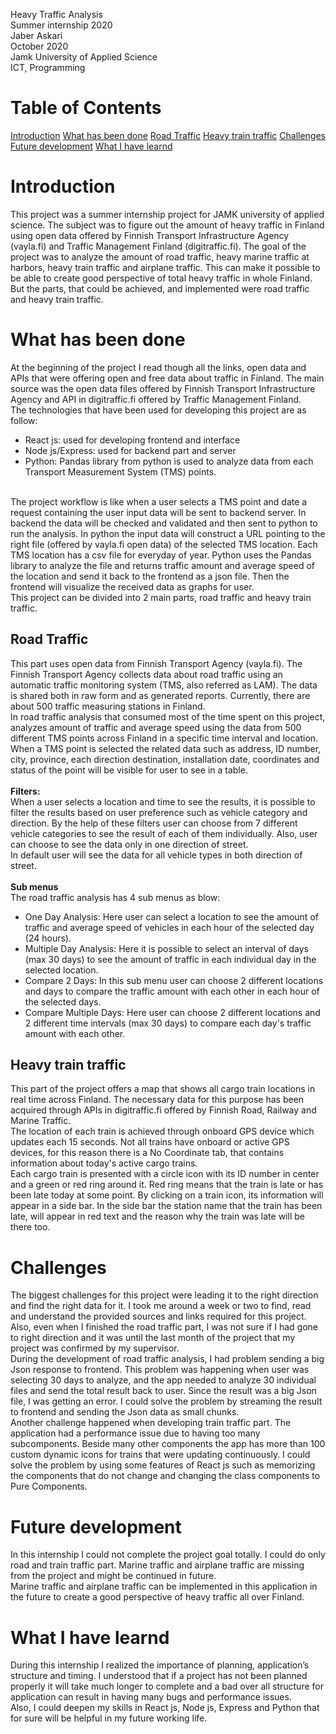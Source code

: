 Heavy Traffic Analysis<br/>
Summer internship 2020<br/>
Jaber Askari<br/>
October 2020<br/>
Jamk University of Applied Science<br/>
ICT, Programming<br/>

# Table of Contents
[Introduction](https://github.com/JaberAskari/TrafficAnalysis#introduction)
[What has been done](https://github.com/JaberAskari/TrafficAnalysis#what-has-been-done)
[Road Traffic](https://github.com/JaberAskari/TrafficAnalysis#road-traffic)
[Heavy train traffic](https://github.com/JaberAskari/TrafficAnalysis#heavy-train-traffic)
[Challenges](https://github.com/JaberAskari/TrafficAnalysis#challenges)
[Future development](https://github.com/JaberAskari/TrafficAnalysis#future-development)
[What I have learnd](https://github.com/JaberAskari/TrafficAnalysis#future-development#what-i-have-learnd)

# Introduction

This project was a summer internship project for JAMK university of applied science. The subject was to figure out the amount of heavy traffic in Finland using open data offered by Finnish Transport Infrastructure Agency (vayla.fi) and Traffic Management Finland (digitraffic.fi).
The goal of the project was to analyze the amount of road traffic, heavy marine traffic at harbors, heavy train traffic and airplane traffic. This can make it possible to be able to create good perspective of total heavy traffic in whole Finland. But the parts, that could be achieved, and implemented were road traffic and heavy train traffic.

# What has been done

At the beginning of the project I read though all the links, open data and APIs that were offering open and free data about traffic in Finland. The main source was the open data files offered by Finnish Transport Infrastructure Agency and API in digitraffic.fi offered by Traffic Management Finland.<br/>
The technologies that have been used for developing this project are as follow:<br/>

- React js: used for developing frontend and interface
- Node js/Express: used for backend part and server
- Python: Pandas library from python is used to analyze data from each Transport Measurement System (TMS) points. 
<br/>
The project workflow is like when a user selects a TMS point and date a request containing the user input data will be sent to backend server. In backend the data will be checked and validated and then sent to python to run the analysis. In python the input data will construct a URL pointing to the right file (offered by vayla.fi open data) of the selected TMS location. Each TMS location has a csv file for everyday of year. Python uses the Pandas library to analyze the file and returns traffic amount and average speed of the location and send it back to the frontend as a json file. Then the frontend will visualize the received data as graphs for user.
<br/>
This project can be divided into 2 main parts, road traffic and heavy train traffic.

## Road Traffic

This part uses open data from Finnish Transport Agency (vayla.fi). The Finnish Transport Agency collects data about road traffic using an automatic traffic monitoring system (TMS, also referred as LAM). The data is shared both in raw form and as generated reports. Currently, there are about 500 traffic measuring stations in Finland. <br/>
In road traffic analysis that consumed most of the time spent on this project, analyzes amount of traffic and average speed using the data from 500 different TMS points across Finland in a specific time interval and location.<br/>
When a TMS point is selected the related data such as address, ID number, city, province, each direction destination, installation date, coordinates and status of the point will be visible for user to see in a table.<br/><br/>
**Filters:**<br/>
When a user selects a location and time to see the results, it is possible to filter the results based on user preference such as vehicle category and direction. By the help of these filters user can choose from 7 different vehicle categories to see the result of each of them individually. Also, user can choose to see the data only in one direction of street.<br/>
In default user will see the data for all vehicle types in both direction of street.<br/><br/>
**Sub menus**<br/>
The road traffic analysis has 4 sub menus as blow:<br/>

- One Day Analysis: Here user can select a location to see the amount of traffic and average speed of vehicles in each hour of the selected day (24 hours).
- Multiple Day Analysis: Here it is possible to select an interval of days (max 30 days) to see the amount of traffic in each individual day in the selected location.
- Compare 2 Days: In this sub menu user can choose 2 different locations and days to compare the traffic amount with each other in each hour of the selected days.
- Compare Multiple Days: Here user can choose 2 different locations and 2 different time intervals (max 30 days) to compare each day's traffic amount with each other.

## Heavy train traffic

This part of the project offers a map that shows all cargo train locations in real time across Finland. The necessary data for this purpose has been acquired through APIs in digitraffic.fi offered by Finnish Road, Railway and Marine Traffic.<br/>
The location of each train is achieved through onboard GPS device which updates each 15 seconds. Not all trains have onboard or active GPS devices, for this reason there is a No Coordinate tab, that contains information about today's active cargo trains.<br/>
Each cargo train is presented with a circle icon with its ID number in center and a green or red ring around it. Red ring means that the train is late or has been late today at some point. By clicking on a train icon, its information will appear in a side bar. In the side bar the station name that the train has been late, will appear in red text and the reason why the train was late will be there too.<br/>

# Challenges

The biggest challenges for this project were leading it to the right direction and find the right data for it. I took me around a week or two to find, read and understand the provided sources and links required for this project. Also, even when I finished the road traffic part, I was not sure if I had gone to right direction and it was until the last month of the project that my project was confirmed by my supervisor.<br/>
During the development of road traffic analysis, I had problem sending a big Json response to frontend. This problem was happening when user was selecting 30 days to analyze, and the app needed to analyze 30 individual files and send the total result back to user. Since the result was a big Json file, I was getting an error. I could solve the problem by streaming the result to frontend and sending the Json data as small chunks.<br/>
Another challenge happened when developing train traffic part. The application had a performance issue due to having too many subcomponents. Beside many other components the app has more than 100 custom dynamic icons for trains that were updating continuously. I could solve the problem by using some features of React js such as memorizing the components that do not change and changing the class components to Pure Components.<br/>

# Future development

In this internship I could not complete the project goal totally. I could do only road and train traffic part. Marine traffic and airplane traffic are missing from the project and might be continued in future.<br/>
Marine traffic and airplane traffic can be implemented in this application in the future to create a good perspective of heavy traffic all over Finland.<br/>
# What I have learnd
During this internship I realized the importance of planning, application’s structure and timing. I understood that if a project has not been planned properly it will take much longer to complete and a bad over all structure for application can result in having many bugs and performance issues. <br/>
Also, I could deepen my skills in React js, Node js, Express and Python that for sure will be helpful in my future working life.
